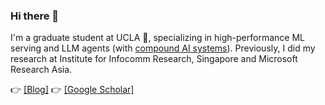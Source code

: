 ### Hi there 👋 

I'm a graduate student at UCLA 🐻, specializing in high-performance ML serving and LLM agents (with [compound AI systems](https://bair.berkeley.edu/blog/2024/02/18/compound-ai-systems/)).
Previously, I did my research at Institute for Infocomm Research, Singapore and Microsoft Research Asia.

:point_right: [[Blog]](https://blog.huangyz.name/)
:point_right: [[Google Scholar]]([https://blog.huangyz.name/](https://scholar.google.com/citations?hl=en&user=-m-3K4YAAAAJ))
